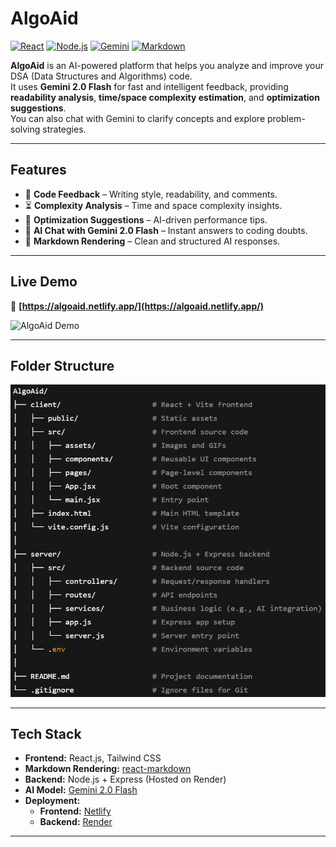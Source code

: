# AlgoAid
[![React](https://img.shields.io/badge/Frontend-React-blue)](https://react.dev/)
[![Node.js](https://img.shields.io/badge/Backend-Node.js-green)](https://nodejs.org/)
[![Gemini](https://img.shields.io/badge/AI-Gemini%202.0%20Flash-purple)](https://deepmind.google/technologies/gemini/)
[![Markdown](https://img.shields.io/badge/Rendering-Markdown-lightgrey)](https://github.com/remarkjs/react-markdown)

**AlgoAid** is an AI-powered platform that helps you analyze and improve your DSA (Data Structures and Algorithms) code.  
It uses **Gemini 2.0 Flash** for fast and intelligent feedback, providing **readability analysis**, **time/space complexity estimation**, and **optimization suggestions**.  
You can also chat with Gemini to clarify concepts and explore problem-solving strategies.

---

## Features
- 📄 **Code Feedback** – Writing style, readability, and comments.
- ⏳ **Complexity Analysis** – Time and space complexity insights.
- 🚀 **Optimization Suggestions** – AI-driven performance tips.
- 💬 **AI Chat with Gemini 2.0 Flash** – Instant answers to coding doubts.
- 📝 **Markdown Rendering** – Clean and structured AI responses.

---

## Live Demo
🔗 **[https://algoaid.netlify.app/](https://algoaid.netlify.app/)**

![AlgoAid Demo](./client/src/assets/Screen%20Recording.gif)  

---

## Folder Structure
![Folder Structure](./client/src/assets/Folder%20Structure.png)

---

## Tech Stack
- **Frontend:** React.js, Tailwind CSS
- **Markdown Rendering:** [react-markdown](https://github.com/remarkjs/react-markdown)
- **Backend:** Node.js + Express (Hosted on Render)
- **AI Model:** [Gemini 2.0 Flash](https://deepmind.google/technologies/gemini/)
- **Deployment:**
  - **Frontend:** [Netlify](https://www.netlify.com/)
  - **Backend:** [Render](https://render.com/)

---